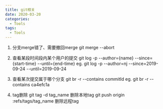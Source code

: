 ```yaml
---
title: git相关
date: 2020-03-20
categories:
  - Tools
tags:
  - Tools
---
```

1. 分支merge错了、需要撤回merge
    git merge --abort

2. 查看某段时间段内某个用户的提交
   git log -p --author={name} --since={start-time} --until={end-time}
   eg. git log -p --author=nj --since=2019-09-24 --until=2019-09-24

3. 查看某次提交属于哪个分支
     git br -r --contains commitId
     eg. git br -r --contains ca4efc1a

4. tag删除
    git tag -d tag_name  删除本地tag
    git push origin :refs/tags/tag_name 删除远程tag
